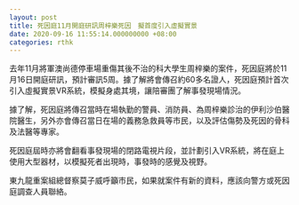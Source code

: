 ```yaml
---
layout: post
title: 死因庭11月開庭研訊周梓樂死因　擬首度引入虛擬實景
date: 2020-09-16 11:55:14.000000000 +08:00
categories: rthk
---
```


去年11月將軍澳尚德停車場重傷其後不治的科大學生周梓樂的案件，死因庭將於11月16日開庭研訊，預計審訊5周。據了解將會傳召約60多名證人，死因庭預計首次引入虛擬實景VR系統，模擬身處其境，讓陪審團了解事發現場情況。

據了解，死因庭將傳召當時在場執勤的警員、消防員、為周梓樂診治的伊利沙伯醫院醫生，另外亦會傳召當日在場的義務急救員等市民，以及評估傷勢及死因的骨科及法醫等專家。

死因庭屆時亦將會翻看事發現場的閉路電視片段，並計劃引入VR系統，將在庭上使用大型器材，以模擬死者出現時，事發時的感覺及視野。

東九龍重案組總督察莫子威呼籲巿民，如果就案件有新的資料，應該向警方或死因庭調查人員聯絡。
